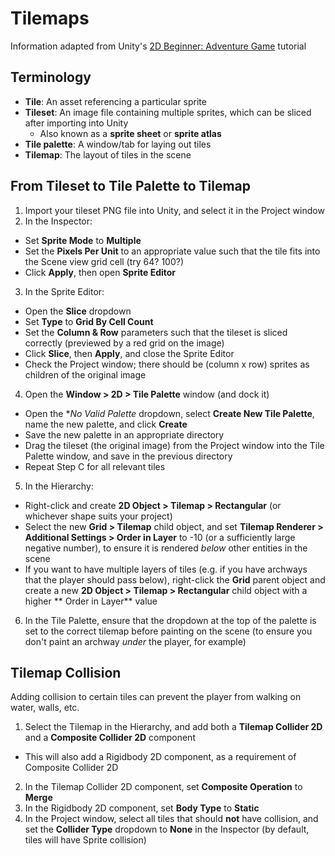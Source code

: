 # Tilemaps
Information adapted from Unity's [2D Beginner: Adventure Game](https://learn.unity.com/course/2d-beginner-adventure-game?version=2022.3) tutorial

## Terminology

* **Tile**: An asset referencing a particular sprite
* **Tileset**: An image file containing multiple sprites, which can be sliced after importing into Unity
  * Also known as a **sprite sheet** or **sprite atlas**
* **Tile palette**: A window/tab for laying out tiles
* **Tilemap**: The layout of tiles in the scene

## From Tileset to Tile Palette to Tilemap
1. Import your tileset PNG file into Unity, and select it in the Project window
2. In the Inspector:
 * Set **Sprite Mode** to **Multiple**
 * Set the **Pixels Per Unit** to an appropriate value such that the tile fits into the Scene view grid cell (try 64? 100?)
 * Click **Apply**, then open **Sprite Editor**
3. In the Sprite Editor:
 * Open the **Slice** dropdown
 * Set **Type** to **Grid By Cell Count**
 * Set the **Column & Row** parameters such that the tileset is sliced correctly (previewed by a red grid on the image)
 * Click **Slice**, then **Apply**, and close the Sprite Editor
 * Check the Project window; there should be (column x row) sprites as children of the original image
4. Open the **Window > 2D > Tile Palette** window (and dock it)
 * Open the **No Valid Palette* dropdown, select **Create New Tile Palette**, name the new palette, and click **Create**
 * Save the new palette in an appropriate directory
 * Drag the tileset (the original image) from the Project window into the Tile Palette window, and save in the previous directory
 * Repeat Step C for all relevant tiles
5. In the Hierarchy:
 * Right-click and create **2D Object > Tilemap > Rectangular** (or whichever shape suits your project)
 * Select the new **Grid > Tilemap** child object, and set **Tilemap Renderer > Additional Settings > Order in Layer** to -10 (or a sufficiently large negative number), to ensure it is rendered *below* other entities in the scene
 * If you want to have multiple layers of tiles (e.g. if you have archways that the player should pass below), right-click the **Grid** parent object and create a new **2D Object > Tilemap > Rectangular** child object with a higher ** Order in Layer** value
6. In the Tile Palette, ensure that the dropdown at the top of the palette is set to the correct tilemap before painting on the scene (to ensure you don't paint an archway *under* the player, for example)

## Tilemap Collision
Adding collision to certain tiles can prevent the player from walking on water, walls, etc.
1. Select the Tilemap in the Hierarchy, and add both a **Tilemap Collider 2D** and a **Composite Collider 2D** component
* This will also add a Rigidbody 2D component, as a requirement of Composite Collider 2D
2. In the Tilemap Collider 2D component, set **Composite Operation** to **Merge**
3. In the Rigidbody 2D component, set **Body Type** to **Static**
4. In the Project window, select all tiles that should **not** have collision, and set the **Collider Type** dropdown to **None** in the Inspector (by default, tiles will have Sprite collision)